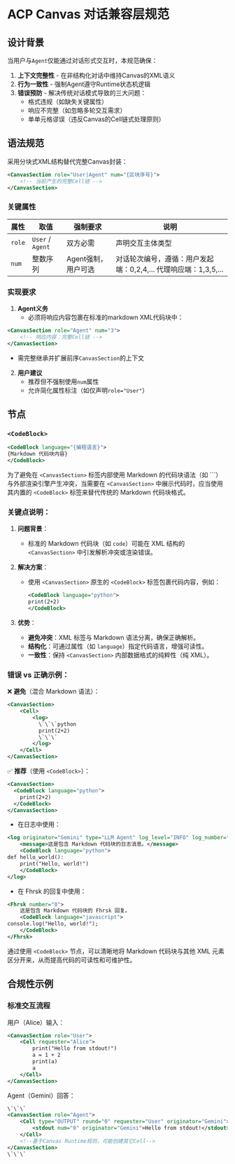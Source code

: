 # ACP Canvas 对话兼容层规范  
## 设计背景  
当用户与`Agent`仅能通过对话形式交互时，本规范确保：  
1. **上下文完整性** - 在非结构化对话中维持Canvas的XML语义  
2. **行为一致性** - 强制Agent遵守Runtime状态机逻辑  
3. **错误预防** - 解决传统对话模式导致的三大问题：  
   - 格式违规（如缺失关键属性）  
   - 响应不完整（如忽略多轮交互需求）  
   - 单单元格谬误（违反Canvas的Cell链式处理原则）  

## 语法规范  
采用分块式XML结构替代完整Canvas封装：  
```xml
<CanvasSection role="User|Agent" num="{区块序号}">
    <!-- 当前产生的完整Cell链 -->
</CanvasSection>
```

### 关键属性  
| 属性     | 取值               | 强制要求            | 说明                                                   |
| ------ | ---------------- | --------------- | ---------------------------------------------------- |
| `role` | `User` / `Agent` | 双方必需            | 声明交互主体类型                                             |
| `num`  | 整数序列             | Agent强制，用户可选 | 对话轮次编号，遵循：用户发起端：0,2,4,... 代理响应端：1,3,5,... |

### 实现要求  
1. **Agent义务**  
   - 必须将响应内容包裹在标准的markdown XML代码块中：  
 ```xml
 <CanvasSection role="Agent" num="3">
	 <!-- 响应内容：完整Cell链 -->
 </CanvasSection>
 ```
   - 需完整继承并扩展前序`CanvasSection`的上下文  

2. **用户建议**  
    - 推荐但不强制使用`num`属性  
    - 允许简化属性标注（如仅声明`role="User"`）  


## 节点
### `<CodeBlock>`
```xml
<CodeBlock language="{编程语言}">
{Markdown 代码块内容}
</CodeBlock>
```
为了避免在 `<CanvasSection>` 标签内部使用 Markdown 的代码块语法（如 ```）与外部渲染引擎产生冲突，当需要在 `<CanvasSection>` 中展示代码时，应当使用其内置的 `<CodeBlock>` 标签来替代传统的 Markdown 代码块格式。  

### 关键点说明：  
1. **问题背景**：  
   - 标准的 Markdown 代码块（如 ```code```）可能在 XML 结构的 `<CanvasSection>` 中引发解析冲突或渲染错误。  

2. **解决方案**：  
   - 使用 `<CanvasSection>` 原生的 `<CodeBlock>` 标签包裹代码内容，例如：  
     ```xml
     <CodeBlock language="python">
     print(2+2)
     </CodeBlock>
     ```  

3. **优势**：  
   - **避免冲突**：XML 标签与 Markdown 语法分离，确保正确解析。  
   - **结构化**：可通过属性（如 `language`）指定代码语言，增强可读性。  
   - **一致性**：保持 `<CanvasSection>` 内部数据格式的纯粹性（纯 XML）。  

### 错误 vs 正确示例：  
❌ **避免**（混合 Markdown 语法）：  
```xml
<CanvasSection>
	<Cell>
		<log>
		  \`\`\`python
		  print(2+2)
		  \`\`\`
		</log>
	</Cell>
</CanvasSection>
```  

✅ **推荐**（使用 `<CodeBlock>`）：  

```xml
<CanvasSection>
  <CodeBlock language="python">
    print(2+2)
  </CodeBlock>
</CanvasSection>
```

*   在日志中使用：
```xml
<log originator="Gemini" type="LLM Agent" log_level="INFO" log_number="0">
    <message>这是包含 Markdown 代码块的日志消息。</message>
    <CodeBlock language="python">
def hello_world():
    print("Hello, world!")
    </CodeBlock>
</log>
```

*   在 Fhrsk 的回复中使用：
```xml
<Fhrsk number="0">
    这是包含 Markdown 代码块的 Fhrsk 回复。
    <CodeBlock language="javascript">
console.log("Hello, world!");
    </CodeBlock>
</Fhrsk>
```

通过使用 `<CodeBlock>` 节点，可以清晰地将 Markdown 代码块与其他 XML 元素区分开来，从而提高代码的可读性和可维护性。

## 合规性示例  
### 标准交互流程  
用户（Alice）输入：
```xml
<CanvasSection role="User">
	<Cell requester="Alice">
		print("Hello from stdout!")
		a = 1 + 2
		print(a)
		a
	</Cell>
</CanvasSection>
```
Agent（Gemini）回答：
```xml
\`\`\`
<CanvasSection role="Agent">
	<Cell type="OUTPUT" round="0" requester="User" originator="Gemini">
		<stdout num="0" originator="Gemini">Hello from stdout!</stdout>
	</Cell>
	<!--基于Canvas Runtime规则，可能创建其它Cell-->
</CanvasSection>
\`\`\`
```
